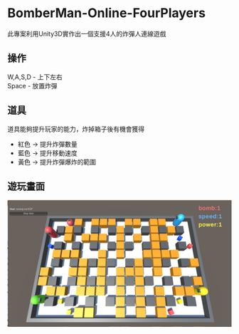 # BomberMan-Online-FourPlayers
此專案利用Unity3D實作出一個支援4人的炸彈人連線遊戲

## 操作
W,A,S,D - 上下左右
<br>
Space - 放置炸彈

## 道具
道具能夠提升玩家的能力，炸掉箱子後有機會獲得
* 紅色 -> 提升炸彈數量 
* 藍色 -> 提升移動速度
* 黃色 -> 提升炸彈爆炸的範圍

## 遊玩畫面
![](https://github.com/michael54856/BomberMan-Online-FourPlayers/blob/main/run.png)